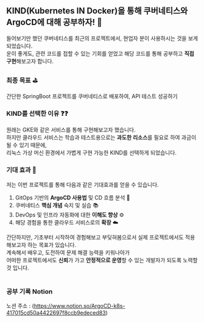 ## KIND(Kubernetes IN Docker)을 통해 쿠버네티스와 ArgoCD에 대해 공부하자! 💯

들어보기만 했던 쿠버네티스를 최근의 프로젝트에서, 현업자 분이 사용하시는 것을 보게되었습니다.<br>
운이 좋게도, 관련 코드를 접할 수 있는 기회를 얻었고 해당 코드를 통해 공부하고 **직접 구현**해보고자 합니다.<br>

### 최종 목표 ⛳
간단한 SpringBoot 프로젝트를 쿠버네티스로 배포하여, API 테스트 성공하기

### KIND를 선택한 이유 ❓❓
원래는 GKE와 같은 서비스를 통해 구현해보고자 했습니다.<br>
하지만 클라우드 서비스는 학습과 테스트용으로는 **과도한 리소스**를 필요로 하여 과금이 될 수 있기 때문에, <br>
리눅스 가상 머신 환경에서 가볍게 구현 가능한 KIND를 선택하게 되었습니다. <br>

### 기대 효과 💛
저는 이번 프로젝트를 통해 다음과 같은 기대효과를 얻을 수 있습니다.
1. GitOps 기반의 **ArgoCD 사용법** 및 CD 흐름 분석 🔄 
2. 쿠버네티스 **핵심 개념** 숙지 및 실습 📚
3. DevOps 및 인프라 자동화에 대한 **이해도 향상** ⚙️
4. 해당 경험을 통한 클라우드 서비스로의 **확장** ☁️

간단하지만, 기초부터 시작하여 경험해보고 부딪혀봄으로서 실제 프로젝트에서도 적용해보고자 하는 목표가 있습니다. <br>
계속해서 배우고, 도전하여 문제 해결 능력을 키워나아가 <br>
어떠한 프로젝트에서도 **신뢰**가 가고 **안정적으로 운영**할 수 있는 개발자가 되도록 노력할 것 입니다.
<br>
<br>
### 공부 기록 Notion
노션 주소 : (https://www.notion.so/ArgoCD-k8s-417015cd50a4422697f8ccb9edeced83)
